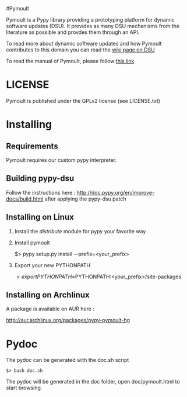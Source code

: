 #Pymoult

Pymoult is a Pypy library providing a prototyping platform for dynamic
software updates (DSU). It provides as many DSU mechanisms from the
literature as possible and provdes them through an API.

To read more about dynamic software updates and how Pymoult
contributes to this domain you can read the [wiki page on DSU](http://bitbucket.org/smartinezgd/pymoult/wiki/Dynamic%20Software%20Updates)

To read the manual of Pymoult, please follow [this link](http://bitbucket.org/smartinezgd/pymoult/wiki/Pymoult%20manual)


LICENSE
=======

Pymoult is published under the GPLv2 license (see LICENSE.txt)

Installing
==========

Requirements
------------

Pymoult requires our custom pypy interpreter. 

Building pypy-dsu
-----------------

Follow the instructions here : http://doc.pypy.org/en/improve-docs/build.html
after applying the pypy-dsu patch


Installing on Linux
-------------------

1. Install the _distribute_ module for pypy your favorite way

2. Install pymoult

	$> pypy setup.py install --prefix=<your_prefix>

3. Export your new PYTHONPATH
	
	$> export PYTHONPATH=$PYTHONPATH:<your_prefix>/site-packages	 


Installing on Archlinux
-----------------------

A package is available on AUR here :

http://aur.archlinux.org/packages/pypy-pymoult-hg


Pydoc
=====

The pydoc can be generated with the doc.sh script

	$> bash doc.sh

The pydoc will be generated in the doc folder, open doc/pymoult.html to start
browsing.
